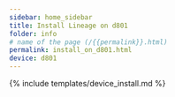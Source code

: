 ```yaml
---
sidebar: home_sidebar
title: Install Lineage on d801
folder: info
# name of the page (/{{permalink}}.html)
permalink: install_on_d801.html
device: d801
---
```

{% include templates/device_install.md %}
